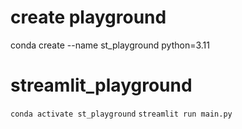 # create playground
conda create --name st_playground python=3.11

# streamlit_playground

`conda activate st_playground`
`streamlit run main.py`